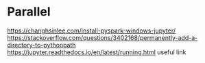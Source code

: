 # Parallel
https://changhsinlee.com/install-pyspark-windows-jupyter/
https://stackoverflow.com/questions/3402168/permanently-add-a-directory-to-pythonpath
https://jupyter.readthedocs.io/en/latest/running.html
useful link
